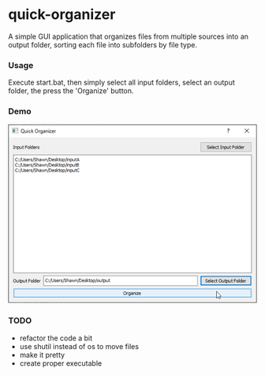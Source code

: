 # quick-organizer
A simple GUI application that organizes files from multiple sources into an output folder, 
sorting each file into subfolders by file type.

### Usage
Execute start.bat, then simply select all input folders, select an output folder, the press the 'Organize' button.

### Demo
![DemoA](resources/demoB.png)

### TODO
- refactor the code a bit
- use shutil instead of os to move files
- make it pretty
- create proper executable
